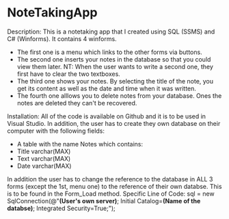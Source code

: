 # NoteTakingApp
Description:
This is a notetaking app that I created using SQL (SSMS) and C# (Winforms). It contains 4 winforms. 
- The first one is a menu which links to the other forms via buttons.
- The second one inserts your notes in the database so that you could view them later. NT: When the user wants to write a second one, they first have to clear the two textboxes. 
- The third one shows your notes. By selecting the title of the note, you get its content as well as the date and time when it was written.
- The fourth one alllows you to delete notes from your database. Ones the notes are deleted they can't be recovered. 

Installation:
All of the code is available on Github and it is to be used in Visual Studio. In addition, the user has to create they own database on their computer with the following fields:
- A table with the name Notes which contains:
- Title varchar(MAX)
- Text varchar(MAX)
- Date varchar(MAX)
  
In addition the user has to change the reference to the database in ALL 3 forms (except the 1st, menu one) to the reference of their own databse. This is to be found in the Form_Load method.
Specific Line of Code:  sql = new SqlConnection(@"**(User's own server)**; Initial Catalog=**(Name of the databse)**; Integrated Security=True;");  
